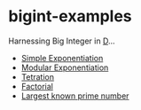 # bigint-examples

Harnessing Big Integer in [D](https://dlang.org/phobos/std_bigint.html)...

  - [Simple Exponentiation](https://github.com/miscelleanous-projs/bigint-examples/tree/main/simple)
  - [Modular Exponentiation](https://github.com/miscelleanous-projs/bigint-examples/tree/main/modular)
  - [Tetration](https://github.com/miscelleanous-projs/bigint-examples/tree/main/tetration)
  - [Factorial](https://github.com/miscelleanous-projs/bigint-examples/tree/main/factorial)
  - [Largest known prime number]()
